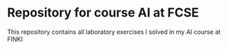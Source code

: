 # Repository for course AI at FCSE

This repository contains all laboratory exercises I solved in my AI course at FINKI